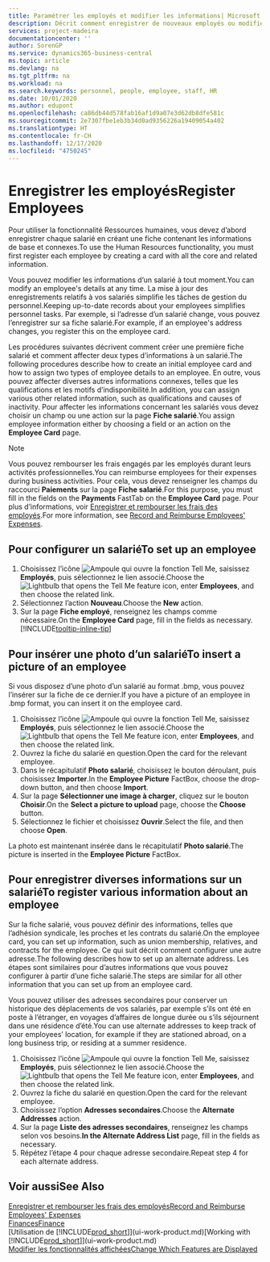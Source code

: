 ```yaml
---
title: Paramétrer les employés et modifier les informations| Microsoft Docs
description: Décrit comment enregistrer de nouveaux employés ou modifier les informations concernant ceux existants.
services: project-madeira
documentationcenter: ''
author: SorenGP
ms.service: dynamics365-business-central
ms.topic: article
ms.devlang: na
ms.tgt_pltfrm: na
ms.workload: na
ms.search.keywords: personnel, people, employee, staff, HR
ms.date: 10/01/2020
ms.author: edupont
ms.openlocfilehash: ca86db44d578fab16af1d9a07e3d62db8dfe581c
ms.sourcegitcommit: 2e7307fbe1eb3b34d0ad9356226a19409054a402
ms.translationtype: HT
ms.contentlocale: fr-CH
ms.lasthandoff: 12/17/2020
ms.locfileid: "4750245"
---
```

# <a name="register-employees"></a><span data-ttu-id="bce23-103">Enregistrer les employés</span><span class="sxs-lookup"><span data-stu-id="bce23-103">Register Employees</span></span>
<span data-ttu-id="bce23-104">Pour utiliser la fonctionnalité Ressources humaines, vous devez d’abord enregistrer chaque salarié en créant une fiche contenant les informations de base et connexes.</span><span class="sxs-lookup"><span data-stu-id="bce23-104">To use the Human Resources functionality, you must first register each employee by creating a card with all the core and related information.</span></span>

<span data-ttu-id="bce23-105">Vous pouvez modifier les informations d’un salarié à tout moment.</span><span class="sxs-lookup"><span data-stu-id="bce23-105">You can modify an employee's details at any time.</span></span> <span data-ttu-id="bce23-106">La mise à jour des enregistrements relatifs à vos salariés simplifie les tâches de gestion du personnel.</span><span class="sxs-lookup"><span data-stu-id="bce23-106">Keeping up-to-date records about your employees simplifies personnel tasks.</span></span> <span data-ttu-id="bce23-107">Par exemple, si l’adresse d’un salarié change, vous pouvez l’enregistrer sur sa fiche salarié.</span><span class="sxs-lookup"><span data-stu-id="bce23-107">For example, if an employee's address changes, you register this on the employee card.</span></span>

<span data-ttu-id="bce23-108">Les procédures suivantes décrivent comment créer une première fiche salarié et comment affecter deux types d’informations à un salarié.</span><span class="sxs-lookup"><span data-stu-id="bce23-108">The following procedures describe how to create an initial employee card and how to assign two types of employee details to an employee.</span></span> <span data-ttu-id="bce23-109">En outre, vous pouvez affecter diverses autres informations connexes, telles que les qualifications et les motifs d’indisponibilité.</span><span class="sxs-lookup"><span data-stu-id="bce23-109">In addition, you can assign various other related information, such as qualifications and causes of inactivity.</span></span> <span data-ttu-id="bce23-110">Pour affecter les informations concernant les salariés vous devez choisir un champ ou une action sur la page **Fiche salarié**.</span><span class="sxs-lookup"><span data-stu-id="bce23-110">You assign employee information either by choosing a field or an action on the **Employee Card** page.</span></span>

> [!NOTE]  
> <span data-ttu-id="bce23-111">Vous pouvez rembourser les frais engagés par les employés durant leurs activités professionnelles.</span><span class="sxs-lookup"><span data-stu-id="bce23-111">You can reimburse employees for their expenses during business activities.</span></span> <span data-ttu-id="bce23-112">Pour cela, vous devez renseigner les champs du raccourci **Paiements** sur la page **Fiche salarié**.</span><span class="sxs-lookup"><span data-stu-id="bce23-112">For this purpose, you must fill in the fields on the **Payments** FastTab on the **Employee Card** page.</span></span> <span data-ttu-id="bce23-113">Pour plus d’informations, voir [Enregistrer et rembourser les frais des employés](finance-how-record-reimburse-employee-expenses.md).</span><span class="sxs-lookup"><span data-stu-id="bce23-113">For more information, see [Record and Reimburse Employees' Expenses](finance-how-record-reimburse-employee-expenses.md).</span></span>

## <a name="to-set-up-an-employee"></a><span data-ttu-id="bce23-114">Pour configurer un salarié</span><span class="sxs-lookup"><span data-stu-id="bce23-114">To set up an employee</span></span>
1. <span data-ttu-id="bce23-115">Choisissez l’icône ![Ampoule qui ouvre la fonction Tell Me](media/ui-search/search_small.png "Dites-moi ce que vous voulez faire"), saisissez **Employés**, puis sélectionnez le lien associé.</span><span class="sxs-lookup"><span data-stu-id="bce23-115">Choose the ![Lightbulb that opens the Tell Me feature](media/ui-search/search_small.png "Tell me what you want to do") icon, enter **Employees**, and then choose the related link.</span></span>
2. <span data-ttu-id="bce23-116">Sélectionnez l’action **Nouveau**.</span><span class="sxs-lookup"><span data-stu-id="bce23-116">Choose the **New** action.</span></span>
3. <span data-ttu-id="bce23-117">Sur la page **Fiche employé**, renseignez les champs comme nécessaire.</span><span class="sxs-lookup"><span data-stu-id="bce23-117">On the **Employee Card** page, fill in the fields as necessary.</span></span> [!INCLUDE[tooltip-inline-tip](includes/tooltip-inline-tip_md.md)]

## <a name="to-insert-a-picture-of-an-employee"></a><span data-ttu-id="bce23-118">Pour insérer une photo d’un salarié</span><span class="sxs-lookup"><span data-stu-id="bce23-118">To insert a picture of an employee</span></span>
<span data-ttu-id="bce23-119">Si vous disposez d’une photo d’un salarié au format .bmp, vous pouvez l’insérer sur la fiche de ce dernier.</span><span class="sxs-lookup"><span data-stu-id="bce23-119">If you have a picture of an employee in .bmp format, you can insert it on the employee card.</span></span>

1. <span data-ttu-id="bce23-120">Choisissez l’icône ![Ampoule qui ouvre la fonction Tell Me](media/ui-search/search_small.png "Dites-moi ce que vous voulez faire"), saisissez **Employés**, puis sélectionnez le lien associé.</span><span class="sxs-lookup"><span data-stu-id="bce23-120">Choose the ![Lightbulb that opens the Tell Me feature](media/ui-search/search_small.png "Tell me what you want to do") icon, enter **Employees**, and then choose the related link.</span></span>
2. <span data-ttu-id="bce23-121">Ouvrez la fiche du salarié en question.</span><span class="sxs-lookup"><span data-stu-id="bce23-121">Open the card for the relevant employee.</span></span>
3. <span data-ttu-id="bce23-122">Dans le récapitulatif **Photo salarié**, choisissez le bouton déroulant, puis choisissez **Importer**.</span><span class="sxs-lookup"><span data-stu-id="bce23-122">In the **Employee Picture** FactBox, choose the drop-down button, and then choose **Import**.</span></span>
4. <span data-ttu-id="bce23-123">Sur la page **Sélectionner une image à charger**, cliquez sur le bouton **Choisir**.</span><span class="sxs-lookup"><span data-stu-id="bce23-123">On the **Select a picture to upload** page, choose the **Choose** button.</span></span>
5. <span data-ttu-id="bce23-124">Sélectionnez le fichier et choisissez **Ouvrir**.</span><span class="sxs-lookup"><span data-stu-id="bce23-124">Select the file, and then choose **Open**.</span></span>

<span data-ttu-id="bce23-125">La photo est maintenant insérée dans le récapitulatif **Photo salarié**.</span><span class="sxs-lookup"><span data-stu-id="bce23-125">The picture is inserted in the **Employee Picture** FactBox.</span></span>

## <a name="to-register-various-information-about-an-employee"></a><span data-ttu-id="bce23-126">Pour enregistrer diverses informations sur un salarié</span><span class="sxs-lookup"><span data-stu-id="bce23-126">To register various information about an employee</span></span>
<span data-ttu-id="bce23-127">Sur la fiche salarié, vous pouvez définir des informations, telles que l’adhésion syndicale, les proches et les contrats du salarié.</span><span class="sxs-lookup"><span data-stu-id="bce23-127">On the employee card, you can set up information, such as union membership, relatives, and contracts for the employee.</span></span> <span data-ttu-id="bce23-128">Ce qui suit décrit comment configurer une autre adresse.</span><span class="sxs-lookup"><span data-stu-id="bce23-128">The following describes how to set up an alternate address.</span></span> <span data-ttu-id="bce23-129">Les étapes sont similaires pour d’autres informations que vous pouvez configurer à partir d’une fiche salarié.</span><span class="sxs-lookup"><span data-stu-id="bce23-129">The steps are similar for all other information that you can set up from an employee card.</span></span>

<span data-ttu-id="bce23-130">Vous pouvez utiliser des adresses secondaires pour conserver un historique des déplacements de vos salariés, par exemple s’ils ont été en poste à l’étranger, en voyages d’affaires de longue durée ou s’ils séjournent dans une résidence d’été.</span><span class="sxs-lookup"><span data-stu-id="bce23-130">You can use alternate addresses to keep track of your employees’ location, for example if they are stationed abroad, on a long business trip, or residing at a summer residence.</span></span>

1. <span data-ttu-id="bce23-131">Choisissez l’icône ![Ampoule qui ouvre la fonction Tell Me](media/ui-search/search_small.png "Dites-moi ce que vous voulez faire"), saisissez **Employés**, puis sélectionnez le lien associé.</span><span class="sxs-lookup"><span data-stu-id="bce23-131">Choose the ![Lightbulb that opens the Tell Me feature](media/ui-search/search_small.png "Tell me what you want to do") icon, enter **Employees**, and then choose the related link.</span></span>
2. <span data-ttu-id="bce23-132">Ouvrez la fiche du salarié en question.</span><span class="sxs-lookup"><span data-stu-id="bce23-132">Open the card for the relevant employee.</span></span>
3. <span data-ttu-id="bce23-133">Choisissez l’option **Adresses secondaires**.</span><span class="sxs-lookup"><span data-stu-id="bce23-133">Choose the **Alternate Addresses** action.</span></span>
4. <span data-ttu-id="bce23-134">Sur la page **Liste des adresses secondaires**, renseignez les champs selon vos besoins.</span><span class="sxs-lookup"><span data-stu-id="bce23-134">**In the Alternate Address List** page, fill in the fields as necessary.</span></span>
5. <span data-ttu-id="bce23-135">Répétez l’étape 4 pour chaque adresse secondaire.</span><span class="sxs-lookup"><span data-stu-id="bce23-135">Repeat step 4 for each alternate address.</span></span>

## <a name="see-also"></a><span data-ttu-id="bce23-136">Voir aussi</span><span class="sxs-lookup"><span data-stu-id="bce23-136">See Also</span></span>
[<span data-ttu-id="bce23-137">Enregistrer et rembourser les frais des employés</span><span class="sxs-lookup"><span data-stu-id="bce23-137">Record and Reimburse Employees' Expenses</span></span>](finance-how-record-reimburse-employee-expenses.md)  
[<span data-ttu-id="bce23-138">Finances</span><span class="sxs-lookup"><span data-stu-id="bce23-138">Finance</span></span>](finance.md)  
<span data-ttu-id="bce23-139">[Utilisation de [!INCLUDE[prod_short](includes/prod_short.md)]](ui-work-product.md)</span><span class="sxs-lookup"><span data-stu-id="bce23-139">[Working with [!INCLUDE[prod_short](includes/prod_short.md)]](ui-work-product.md)</span></span>  
[<span data-ttu-id="bce23-140">Modifier les fonctionnalités affichées</span><span class="sxs-lookup"><span data-stu-id="bce23-140">Change Which Features are Displayed</span></span>](ui-experiences.md)
